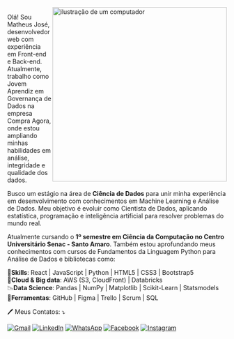 <img src="https://raw.githubusercontent.com/MicaelliMedeiros/micaellimedeiros/master/image/computer-illustration.png" alt="ilustração de um computador" min-width="400px" max-width="400px" width="400px" align="right">

<p align="left"> 
Olá! Sou Matheus José, desenvolvedor web com experiência em Front-end e Back-end. Atualmente, trabalho como Jovem Aprendiz em Governança de Dados na empresa Compra Agora, onde estou ampliando minhas habilidades em análise, integridade e qualidade dos dados.

Busco um estágio na área de <strong>Ciência de Dados</strong> para unir minha experiência em desenvolvimento com conhecimentos em Machine Learning e Análise de Dados. Meu objetivo é evoluir como Cientista de Dados, aplicando estatística, programação e inteligência artificial para resolver problemas do mundo real.

Atualmente cursando o <strong>1º semestre em Ciência da Computação no Centro Universitário Senac - Santo Amaro</strong>. Também estou aprofundando meus conhecimentos com cursos de Fundamentos da Linguagem Python para Análise de Dados e bibliotecas como:
</p>

<p align="left">
</p>
<p align="left">
  <strong>🚀Skills</strong>: React | JavaScript | Python | HTML5 | CSS3 | Bootstrap5 <br>
  <strong>💾Cloud & Big data</strong>: AWS (S3, CloudFront) | Databricks  <br>
  📉<strong>Data Science</strong>: Pandas | NumPy | Matplotlib | Scikit-Learn | Statsmodels   <br>
  💼<strong>Ferramentas</strong>: GitHub |  Figma | Trello | Scrum | SQL  <br>
</p>

<p align="left">
  🖊️ Meus Contatos: ⤵️
</p>

<p align="left">
  <a href="#" title="Gmail">
  <img src="https://img.shields.io/badge/-Gmail-FF0000?style=flat-square&labelColor=FF0000&logo=gmail&logoColor=white&link=LINK-DO-SEU-GMAIL" alt="Gmail"/></a>

  <a href="#" title="LinkedIn">
  <img src="https://img.shields.io/badge/-Linkedin-0e76a8?style=flat-square&logo=Linkedin&logoColor=white&link=LINK-DO-SEU-LINKEDIN" alt="LinkedIn"/></a>

  <a href="#" title="WhatsApp">
  <img src="https://img.shields.io/badge/-WhatsApp-25d366?style=flat-square&labelColor=25d366&logo=whatsapp&logoColor=white&link=API-DO-SEU-WHATSAPP" alt="WhatsApp"/></a>

  <a href="#" title="Facebook">
  <img src="https://img.shields.io/badge/-Facebook-3b5998?style=flat-square&labelColor=3b5998&logo=facebook&logoColor=white&link=LINK-DO-SEU-FACEBOOK" alt="Facebook"/></a>

  <a href="#" title="Instagram">
  <img src="https://img.shields.io/badge/-Instagram-DF0174?style=flat-square&labelColor=DF0174&logo=instagram&logoColor=white&link=LINK-DO-SEU-INSTAGRAM" alt="Instagram"/></a>
</p>
